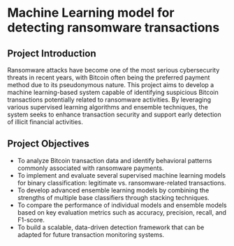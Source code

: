 # Machine Learning model for detecting ransomware transactions

## Project Introduction
Ransomware attacks have become one of the most serious cybersecurity threats in recent years, with Bitcoin often being the preferred payment method due to its pseudonymous nature. This project aims to develop a machine learning-based system capable of identifying suspicious Bitcoin transactions potentially related to ransomware activities. By leveraging various supervised learning algorithms and ensemble techniques, the system seeks to enhance transaction security and support early detection of illicit financial activities.

## Project Objectives
- To analyze Bitcoin transaction data and identify behavioral patterns commonly associated with ransomware payments.
- To implement and evaluate several supervised machine learning models for binary classification: legitimate vs. ransomware-related transactions.
- To develop advanced ensemble learning models by combining the strengths of multiple base classifiers through stacking techniques.
- To compare the performance of individual models and ensemble models based on key evaluation metrics such as accuracy, precision, recall, and F1-score.
- To build a scalable, data-driven detection framework that can be adapted for future transaction monitoring systems.
